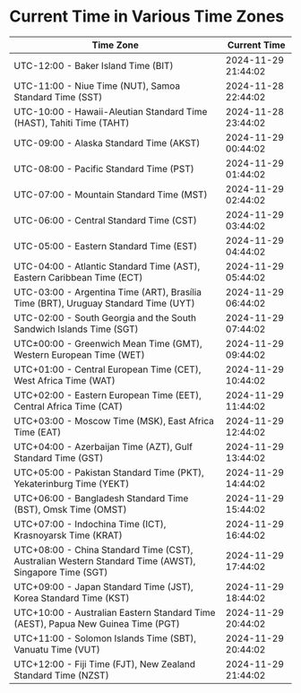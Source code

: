 # Current Time in Various Time Zones

| Time Zone | Current Time |
|-----------|--------------|
| UTC-12:00 - Baker Island Time (BIT) | 2024-11-29 21:44:02 |
| UTC-11:00 - Niue Time (NUT), Samoa Standard Time (SST) | 2024-11-28 22:44:02 |
| UTC-10:00 - Hawaii-Aleutian Standard Time (HAST), Tahiti Time (TAHT) | 2024-11-28 23:44:02 |
| UTC-09:00 - Alaska Standard Time (AKST) | 2024-11-29 00:44:02 |
| UTC-08:00 - Pacific Standard Time (PST) | 2024-11-29 01:44:02 |
| UTC-07:00 - Mountain Standard Time (MST) | 2024-11-29 02:44:02 |
| UTC-06:00 - Central Standard Time (CST) | 2024-11-29 03:44:02 |
| UTC-05:00 - Eastern Standard Time (EST) | 2024-11-29 04:44:02 |
| UTC-04:00 - Atlantic Standard Time (AST), Eastern Caribbean Time (ECT) | 2024-11-29 05:44:02 |
| UTC-03:00 - Argentina Time (ART), Brasília Time (BRT), Uruguay Standard Time (UYT) | 2024-11-29 06:44:02 |
| UTC-02:00 - South Georgia and the South Sandwich Islands Time (SGT) | 2024-11-29 07:44:02 |
| UTC±00:00 - Greenwich Mean Time (GMT), Western European Time (WET) | 2024-11-29 09:44:02 |
| UTC+01:00 - Central European Time (CET), West Africa Time (WAT) | 2024-11-29 10:44:02 |
| UTC+02:00 - Eastern European Time (EET), Central Africa Time (CAT) | 2024-11-29 11:44:02 |
| UTC+03:00 - Moscow Time (MSK), East Africa Time (EAT) | 2024-11-29 12:44:02 |
| UTC+04:00 - Azerbaijan Time (AZT), Gulf Standard Time (GST) | 2024-11-29 13:44:02 |
| UTC+05:00 - Pakistan Standard Time (PKT), Yekaterinburg Time (YEKT) | 2024-11-29 14:44:02 |
| UTC+06:00 - Bangladesh Standard Time (BST), Omsk Time (OMST) | 2024-11-29 15:44:02 |
| UTC+07:00 - Indochina Time (ICT), Krasnoyarsk Time (KRAT) | 2024-11-29 16:44:02 |
| UTC+08:00 - China Standard Time (CST), Australian Western Standard Time (AWST), Singapore Time (SGT) | 2024-11-29 17:44:02 |
| UTC+09:00 - Japan Standard Time (JST), Korea Standard Time (KST) | 2024-11-29 18:44:02 |
| UTC+10:00 - Australian Eastern Standard Time (AEST), Papua New Guinea Time (PGT) | 2024-11-29 20:44:02 |
| UTC+11:00 - Solomon Islands Time (SBT), Vanuatu Time (VUT) | 2024-11-29 20:44:02 |
| UTC+12:00 - Fiji Time (FJT), New Zealand Standard Time (NZST) | 2024-11-29 21:44:02 |
